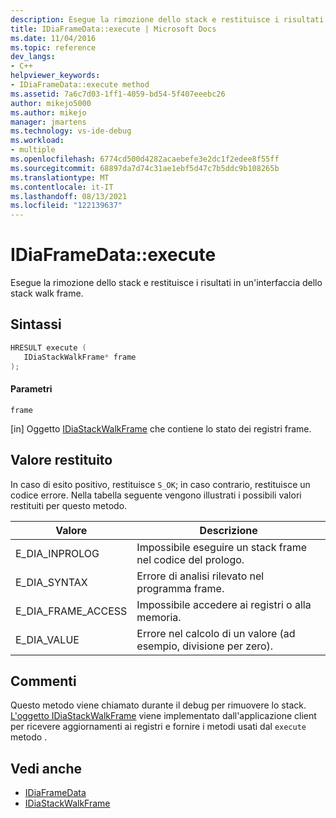 ```yaml
---
description: Esegue la rimozione dello stack e restituisce i risultati in un'interfaccia dello stack walk frame.
title: IDiaFrameData::execute | Microsoft Docs
ms.date: 11/04/2016
ms.topic: reference
dev_langs:
- C++
helpviewer_keywords:
- IDiaFrameData::execute method
ms.assetid: 7a6c7d03-1ff1-4059-bd54-5f407eeebc26
author: mikejo5000
ms.author: mikejo
manager: jmartens
ms.technology: vs-ide-debug
ms.workload:
- multiple
ms.openlocfilehash: 6774cd500d4282acaebefe3e2dc1f2edee8f55ff
ms.sourcegitcommit: 68897da7d74c31ae1ebf5d47c7b5ddc9b108265b
ms.translationtype: MT
ms.contentlocale: it-IT
ms.lasthandoff: 08/13/2021
ms.locfileid: "122139637"
---
```

# <a name="idiaframedataexecute"></a>IDiaFrameData::execute
Esegue la rimozione dello stack e restituisce i risultati in un'interfaccia dello stack walk frame.

## <a name="syntax"></a>Sintassi

```C++
HRESULT execute ( 
   IDiaStackWalkFrame* frame
);
```

#### <a name="parameters"></a>Parametri
 `frame`

[in] Oggetto [IDiaStackWalkFrame](../../debugger/debug-interface-access/idiastackwalkframe.md) che contiene lo stato dei registri frame.

## <a name="return-value"></a>Valore restituito
 In caso di esito positivo, restituisce `S_OK`; in caso contrario, restituisce un codice errore. Nella tabella seguente vengono illustrati i possibili valori restituiti per questo metodo.

|Valore|Descrizione|
|-----------|-----------------|
|E_DIA_INPROLOG|Impossibile eseguire un stack frame nel codice del prologo.|
|E_DIA_SYNTAX|Errore di analisi rilevato nel programma frame.|
|E_DIA_FRAME_ACCESS|Impossibile accedere ai registri o alla memoria.|
|E_DIA_VALUE|Errore nel calcolo di un valore (ad esempio, divisione per zero).|

## <a name="remarks"></a>Commenti
 Questo metodo viene chiamato durante il debug per rimuovere lo stack. [L'oggetto IDiaStackWalkFrame](../../debugger/debug-interface-access/idiastackwalkframe.md) viene implementato dall'applicazione client per ricevere aggiornamenti ai registri e fornire i metodi usati dal `execute` metodo .

## <a name="see-also"></a>Vedi anche
- [IDiaFrameData](../../debugger/debug-interface-access/idiaframedata.md)
- [IDiaStackWalkFrame](../../debugger/debug-interface-access/idiastackwalkframe.md)
